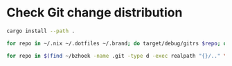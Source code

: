 # Check Git change distribution 

```sh
cargo install --path .

for repo in ~/.nix ~/.dotfiles ~/.brand; do target/debug/gitrs $repo; done

for repo in $(find ~/bzhoek -name .git -type d -exec realpath "{}/.." \; | sort -f); do target/debug/gitrs $repo; done
```